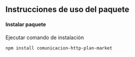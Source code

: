 ## Instrucciones de uso del paquete
#### Instalar paquete
Ejecutar comando de instalación
```
npm install comunicacion-http-plan-market
```
